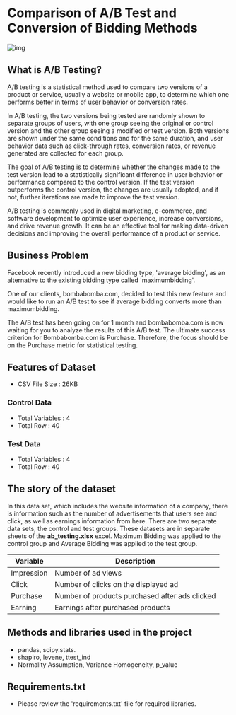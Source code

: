 
# Comparison of A/B Test and Conversion of Bidding Methods

![img](https://images.ctfassets.net/uqnk3k6tiu47/5tmv7B9rD7AXHhNFmkmanI/db02e3c92b6def26a624a0d8a9a0e19a/https___b2bquotes.com_sn_uploads_ab-testing.png)

## What is A/B Testing?

A/B testing is a statistical method used to compare two versions of a product or service, usually a website or mobile app, to determine which one performs better in terms of user behavior or conversion rates.

In A/B testing, the two versions being tested are randomly shown to separate groups of users, with one group seeing the original or control version and the other group seeing a modified or test version. Both versions are shown under the same conditions and for the same duration, and user behavior data such as click-through rates, conversion rates, or revenue generated are collected for each group.

The goal of A/B testing is to determine whether the changes made to the test version lead to a statistically significant difference in user behavior or performance compared to the control version. If the test version outperforms the control version, the changes are usually adopted, and if not, further iterations are made to improve the test version.

A/B testing is commonly used in digital marketing, e-commerce, and software development to optimize user experience, increase conversions, and drive revenue growth. It can be an effective tool for making data-driven decisions and improving the overall performance of a product or service.

## Business Problem

Facebook recently introduced a new bidding type, 'average bidding', as an alternative to the existing bidding type called 'maximumbidding'.

One of our clients, bombabomba.com, decided to test this new feature and would like to run an A/B test to see if average bidding converts more than maximumbidding.

The A/B test has been going on for 1 month and bombabomba.com is now waiting for you to analyze the results of this A/B test. The ultimate success criterion for Bombabomba.com is Purchase. Therefore, the focus should be on the Purchase metric for statistical testing.

## Features of Dataset

- CSV File Size : 26KB

### Control Data

- Total Variables : 4
- Total Row : 40

### Test Data

- Total Variables : 4
- Total Row : 40

## The story of the dataset

In this data set, which includes the website information of a company, there is information such as the number of advertisements that users see and click, as well as earnings information from here. There are two separate data sets, the control and test groups. These datasets are in separate sheets of the **ab_testing.xlsx** excel. Maximum Bidding was applied to the control group and Average Bidding was applied to the test group.

| Variable | Description  | 
| --- | ---| 
| Impression | Number of ad views   | 
| Click | Number of clicks on the displayed ad   | 
| Purchase | Number of products purchased after ads clicked   | 
| Earning | Earnings after purchased products   | 

## Methods and libraries used in the project

- pandas, scipy.stats.
- shapiro, levene, ttest_ind
- Normality Assumption, Variance Homogeneity, p_value

## Requirements.txt

- Please review the 'requirements.txt' file for required libraries.


